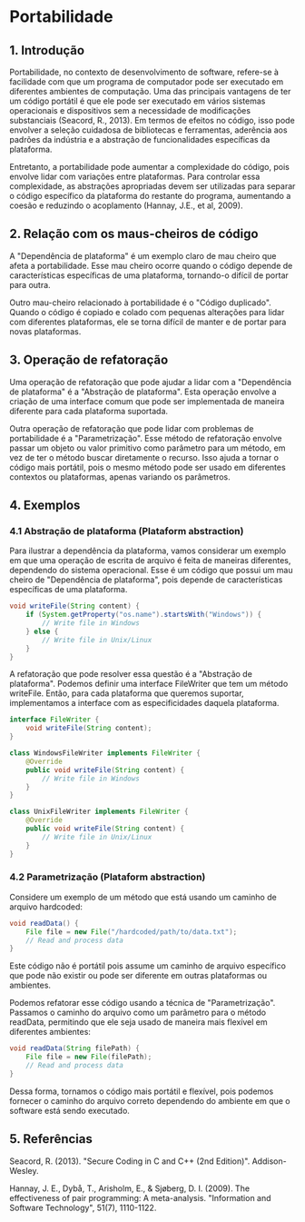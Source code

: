 # Portabilidade

## 1. Introdução

Portabilidade, no contexto de desenvolvimento de software, refere-se à facilidade com que um programa de computador pode ser executado em diferentes ambientes de computação. Uma das principais vantagens de ter um código portátil é que ele pode ser executado em vários sistemas operacionais e dispositivos sem a necessidade de modificações substanciais (Seacord, R., 2013). Em termos de efeitos no código, isso pode envolver a seleção cuidadosa de bibliotecas e ferramentas, aderência aos padrões da indústria e a abstração de funcionalidades específicas da plataforma.

Entretanto, a portabilidade pode aumentar a complexidade do código, pois envolve lidar com variações entre plataformas. Para controlar essa complexidade, as abstrações apropriadas devem ser utilizadas para separar o código específico da plataforma do restante do programa, aumentando a coesão e reduzindo o acoplamento (Hannay, J.E., et al, 2009).

## 2. Relação com os maus-cheiros de código

A "Dependência de plataforma" é um exemplo claro de mau cheiro que afeta a portabilidade. Esse mau cheiro ocorre quando o código depende de características específicas de uma plataforma, tornando-o difícil de portar para outra. 

Outro mau-cheiro relacionado à portabilidade é o "Código duplicado". Quando o código é copiado e colado com pequenas alterações para lidar com diferentes plataformas, ele se torna difícil de manter e de portar para novas plataformas.

## 3. Operação de refatoração

Uma operação de refatoração que pode ajudar a lidar com a "Dependência de plataforma" é a "Abstração de plataforma". Esta operação envolve a criação de uma interface comum que pode ser implementada de maneira diferente para cada plataforma suportada. 

Outra operação de refatoração que pode lidar com problemas de portabilidade é a "Parametrização". Esse método de refatoração envolve passar um objeto ou valor primitivo como parâmetro para um método, em vez de ter o método buscar diretamente o recurso. Isso ajuda a tornar o código mais portátil, pois o mesmo método pode ser usado em diferentes contextos ou plataformas, apenas variando os parâmetros.

## 4. Exemplos

### 4.1 Abstração de plataforma (Plataform abstraction)

Para ilustrar a dependência da plataforma, vamos considerar um exemplo em que uma operação de escrita de arquivo é feita de maneiras diferentes, dependendo do sistema operacional. Esse é um código que possui um mau cheiro de "Dependência de plataforma", pois depende de características específicas de uma plataforma.

```java
void writeFile(String content) {
    if (System.getProperty("os.name").startsWith("Windows")) {
        // Write file in Windows
    } else {
        // Write file in Unix/Linux
    }
}
```

A refatoração que pode resolver essa questão é a "Abstração de plataforma". Podemos definir uma interface FileWriter que tem um método writeFile. Então, para cada plataforma que queremos suportar, implementamos a interface com as especificidades daquela plataforma.

```java
interface FileWriter {
    void writeFile(String content);
}

class WindowsFileWriter implements FileWriter {
    @Override
    public void writeFile(String content) {
        // Write file in Windows
    }
}

class UnixFileWriter implements FileWriter {
    @Override
    public void writeFile(String content) {
        // Write file in Unix/Linux
    }
}
```

### 4.2 Parametrização (Plataform abstraction)

Considere um exemplo de um método que está usando um caminho de arquivo hardcoded:

```java
void readData() {
    File file = new File("/hardcoded/path/to/data.txt");
    // Read and process data
}
```

Este código não é portátil pois assume um caminho de arquivo específico que pode não existir ou pode ser diferente em outras plataformas ou ambientes.

Podemos refatorar esse código usando a técnica de "Parametrização". Passamos o caminho do arquivo como um parâmetro para o método readData, permitindo que ele seja usado de maneira mais flexível em diferentes ambientes:


```java
void readData(String filePath) {
    File file = new File(filePath);
    // Read and process data
}
```

Dessa forma, tornamos o código mais portátil e flexível, pois podemos fornecer o caminho do arquivo correto dependendo do ambiente em que o software está sendo executado.







## 5. Referências
Seacord, R. (2013). "Secure Coding in C and C++ (2nd Edition)". Addison-Wesley.

Hannay, J. E., Dybå, T., Arisholm, E., & Sjøberg, D. I. (2009). The effectiveness of pair programming: A meta-analysis. "Information and Software Technology", 51(7), 1110-1122.